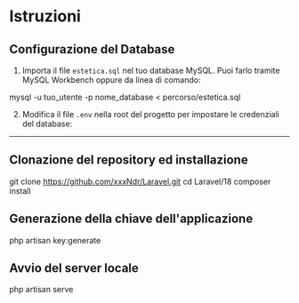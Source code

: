 # Istruzioni

## Configurazione del Database

1. Importa il file `estetica.sql` nel tuo database MySQL. Puoi farlo tramite MySQL Workbench oppure da linea di comando:

mysql -u tuo_utente -p nome_database < percorso/estetica.sql


2. Modifica il file `.env` nella root del progetto per impostare le credenziali del database:


---

## Clonazione del repository ed installazione

git clone https://github.com/xxxNdr/Laravel.git
cd Laravel/18
composer install


## Generazione della chiave dell'applicazione

php artisan key:generate


## Avvio del server locale


php artisan serve
